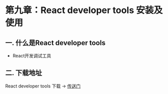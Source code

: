 # 第九章：React developer tools 安装及使用

## 一. 什么是React developer tools
* React开发调试工具

## 二. 下载地址
React developer tools 下载 -> [传送门](https://www.crx4chrome.com/go.php?p=185430&s=0&l=https%3A%2F%2Ff2.crx4chrome.com%2Fcrx.php%3Fi%3Dfmkadmapgofadopljbjfkapdkoienihi%26v%3D4.3.0-12202019)
